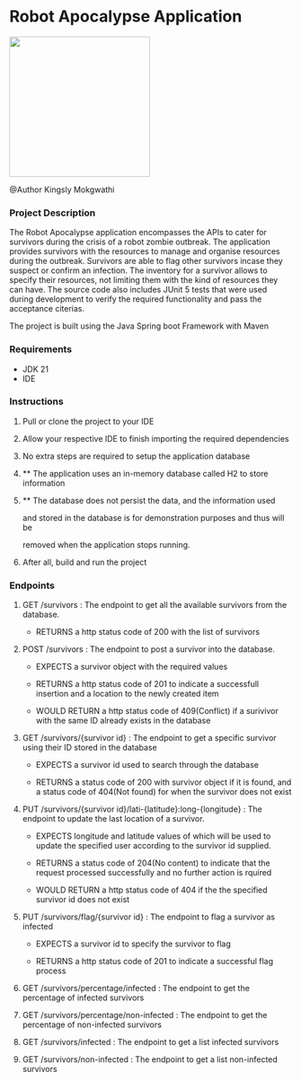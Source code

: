 # Robot Apocalypse Application
<img src="https://github.com/kingslytshepiso/robotapocalypse/assets/83579824/c428920e-7c4c-4fed-adfa-5f3c49e65c8e" width="250" />

@Author Kingsly Mokgwathi

### Project Description

The Robot Apocalypse application encompasses the APIs to cater for survivors during the crisis of a robot zombie outbreak.
The application provides survivors with the resources to manage and organise resources during the outbreak. Survivors 
are able to flag other survivors incase they suspect or confirm an infection. The inventory for a survivor allows to 
specify their resources, not limiting them with the kind of resources they can have. The source code also includes JUnit 5
tests that were used during development to verify the required functionality and pass the acceptance citerias.

The project is built using the Java Spring boot Framework with Maven

### Requirements

- JDK 21
- IDE

### Instructions
  1. Pull or clone the project to your IDE
  1. Allow your respective IDE to finish importing the required dependencies
  1. No extra steps are required to setup the application database
  1. ** The application uses an in-memory database called H2 to store information
     
  1. ** The database does not persist the data, and the information used
     
     and stored in the database is for demonstration purposes and thus will be

     removed when the application stops running.
  1. After all, build and run the project

### Endpoints
  1. GET /survivors : The endpoint to get all the available survivors from the database.
       
       - RETURNS a http status code of 200 with the list of survivors
     
  3. POST /survivors : The endpoint to post a survivor into the database.
       
       - EXPECTS a survivor object with the required values
     
       - RETURNS a http status code of 201 to indicate a successfull insertion and a location to the newly created item
       
       - WOULD RETURN a http status code of 409(Conflict) if a surivivor with the same ID already exists in the database
  4. GET /survivors/{survivor id} : The endpoint to get a specific survivor using their ID stored in the database

     - EXPECTS a survivor id used to search through the database

     - RETURNS a status code of 200 with survivor object if it is found, and a status code of 404(Not found) for when the survivor does not exist

  5. PUT /survivors/{survivor id}/lati-{latitude}:long-{longitude} : The endpoint to update the last location of a survivor.

     - EXPECTS longitude and latitude values of which will be used to update the specified user according to the survivor id supplied.

     - RETURNS a status code of 204(No content) to indicate that the request processed successfully and no further action is rquired

     - WOULD RETURN a http status code of 404 if the the specified survivor id does not exist

  6. PUT /survivors/flag/{survivor id} : The endpoint to flag a survivor as infected

     - EXPECTS a survivor id to specify the survivor to flag

     - RETURNS a http status code of 201 to indicate a successful flag process

  7. GET /survivors/percentage/infected : The endpoint to get the percentage of infected survivors
  7. GET /survivors/percentage/non-infected : The endpoint to get the percentage of non-infected survivors
  7. GET /survivors/infected : The endpoint to get a list infected survivors
  7. GET /survivors/non-infected : The endpoint to get a list non-infected survivors
       
